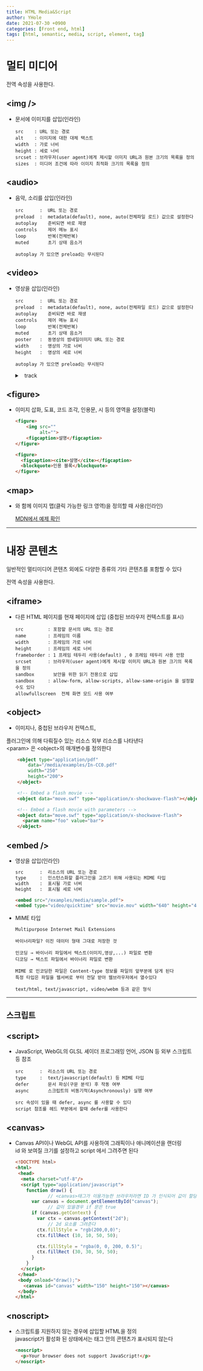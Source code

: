 ```yaml
---
title: HTML Media&Script
author: YHole
date: 2021-07-30 +0900
categories: [Front end, html]
tags: [html, semantic, media, script, element, tag]
---
```


# 멀티 미디어

전역 속성을 사용한다.

## &lt;img /&gt;

- 문서에 이미지를 삽입(인라인)

    ```
    src    : URL 또는 경로
    alt    : 이미지에 대한 대체 택스트
    width  : 가로 너비
    height : 세로 너비
    srcset : 브라우저(user agent)에게 제시할 이미지 URL과 원본 크기의 목록을 정의
    sizes  : 미디어 조건에 따라 이미지 최적화 크기의 목록을 정의
    ```

## &lt;audio&gt;

- 음악, 소리를 삽입(인라인)

    ```
    src      :  URL 또는 경로
    preload  :  metadata(default), none, auto(전체파일 로드) 값으로 설정한다
    autoplay    준비되면 바로 재생
    controls    제어 메뉴 표시
    loop        반복(전체반복)
    muted       초기 상태 음소거

    autoplay 가 있으면 preload는 무시된다
    ```

## &lt;video&gt;

- 영상을 삽입(인라인)

    ```
    src      :  URL 또는 경로
    preload  :  metadata(default), none, auto(전체파일 로드) 값으로 설정한다
    autoplay    준비되면 바로 재생
    controls    제어 메뉴 표시
    loop        반복(전체반복)
    muted       초기 상태 음소거
    poster   :  동영상의 썸네일이미지 URL 또는 경로
    width    :  영상의 가로 너비
    height   :  영상의 세로 너비

    autoplay 가 있으면 preload는 무시된다
    ```
    <details style='margin-bottom:8px;'>
    <summary>
    track
    </summary>
    <ul style='list-style:none;padding-left:28px;'>
    <pre>kind     :  값으로 subtitles, captions, descriptions, chapters, metadata 가 있다
src      :  kind에 따른 소스의 URL 또는 경로
srclang  :  텍스트 트랙의 언어태그 subtitles의 경우 필수 작성
label    :  브라우저에서 사용 가능한 트랙의 이름 목록을 생성
    <code>
    &lt;video controls poster="/images/sample.gif"&gt;
       &lt;source src="sample.mp4" type="video/mp4"&gt;
       &lt;source src="sample.ogv" type="video/ogv"&gt;
       &lt;track kind="captions" src="sampleCaptions.vtt" srclang="en"&gt;
       &lt;track kind="descriptions"
         src="sampleDescriptions.vtt" srclang="en"&gt;
       &lt;track kind="chapters" src="sampleChapters.vtt" srclang="en"&gt;
       &lt;track kind="subtitles" src="sampleSubtitles_de.vtt" srclang="de"&gt;
       &lt;track kind="subtitles" src="sampleSubtitles_en.vtt" srclang="en"&gt;
       &lt;track kind="subtitles" src="sampleSubtitles_ja.vtt" srclang="ja"&gt;
       &lt;track kind="subtitles" src="sampleSubtitles_oz.vtt" srclang="oz"&gt;
       &lt;track kind="metadata" src="keyStage1.vtt" srclang="en"
         label="Key Stage 1"&gt;
       &lt;track kind="metadata" src="keyStage2.vtt" srclang="en"
         label="Key Stage 2"&gt;
       &lt;track kind="metadata" src="keyStage3.vtt" srclang="en"
         label="Key Stage 3"&gt;
       &lt;!-- Fallback --&gt;
       ...
    &lt;/video&gt;
    </code></pre></ul></details>



## &lt;figure&gt;

- 이미지 삽화, 도표, 코드 조각, 인용문, 시 등의 영역을 설정(블럭)

    ```html
    <figure>
        <img src=""
             alt="">
        <figcaption>설명</figcaption>
    </figure>

    <figure>
      <figcaption><cite>설명</cite></figcaption>
      <blockquote>인용 블록</blockquote>
    </figure>
    ```

## &lt;map&gt;

- <area> 와 함께 이미지 맵(클릭 가능한 링크 영역)을 정의할 때 사용(인라인)

    [MDN에서 예제 확인](https://developer.mozilla.org/ko/docs/Web/HTML/Element/map)

-----------
# 내장 콘텐츠

일반적인 멀티미디어 콘텐츠 외에도 다양한 종류의 기타 콘텐츠를 포함할 수 있다  

전역 속성을 사용한다.

## &lt;iframe&gt;

- 다른 HTML 페이지를 현재 페이지에 삽입 (중첩된 브라우저 컨텍스트를 표시)

    ```
    src         : 포함할 문서의 URL 또는 경로
    name        : 프레임의 이름
    width       : 프레임의 가로 너비
    height      : 프레임의 세로 너비
    frameborder : 1 프레임 테두리 사용(default) , 0 프레임 테두리 사용 안함
    srcset      : 브라우저(user agent)에게 제시할 이미지 URL과 원본 크기의 목록을 정의
    sandbox       보안을 위한 읽기 전용으로 삽입
    sandbox     : allow-form, allow-scripts, allow-same-origin 을 설정할 수도 있다
    allowfullscreen  전체 화면 모드 사용 여부
    ```

## &lt;object&gt;

- 이미지나, 중첩된 브라우저 컨텍스트,  

플러그인에 의해 다뤄질수 있는 리소스 외부 리소스를 나타낸다  
&lt;param&gt; 은 &lt;object&gt;의 매개변수를 정의한다  

```html
    <object type="application/pdf"
        data="/media/examples/In-CC0.pdf"
        width="250"
        height="200">
    </object>

    <!-- Embed a flash movie -->
    <object data="move.swf" type="application/x-shockwave-flash"></object>

    <!-- Embed a flash movie with parameters -->
    <object data="move.swf" type="application/x-shockwave-flash">
      <param name="foo" value="bar">
    </object>
```

## &lt;embed /&gt; 

- 영상을 삽입(인라인)

    ```html
    src      :  리소스의 URL 또는 경로
    type     :  인스턴스화할 플러그인을 고르기 위해 사용되는 MIME 타입
    width    :  표시될 가로 너비
    height   :  표시될 세로 너비

    <embed src="/examples/media/sample.pdf">
    <embed type="video/quicktime" src="movie.mov" width="640" height="480">
    ```

- MIME 타입

    ```
    Multipurpose Internet Mail Extensions

    바이너리파일? 이진 데이터 형태 그대로 저장한 것

    인코딩 → 바이너리 파일에서 텍스트(이미지,영상,...) 파일로 변환
    디코딩 → 텍스트 파일에서 바이너리 파일로 변환

    MIME 로 인코딩한 파일은 Content-type 정보를 파일의 앞부분에 담게 된다
    특정 타입은 파일을 웹서버로 부터 전달 받아 웹브라우저에서 열수있다

    text/html, text/javascript, video/webm 등과 같은 형식
    ```

---

## 스크립트

## &lt;script&gt;

- JavaScript, WebGL의 GLSL 셰이더 프로그래밍 언어, JSON 등 외부 스크립트 등 참조

    ```
    src      :  리소스의 URL 또는 경로
    type     :  text/javascript(default) 등 MIME 타입
    defer       문서 파싱(구문 분석) 후 작동 여부
    async       스크립트의 비동기적(Asynchronously) 실행 여부

    src 속성이 있을 때 defer, async 를 사용할 수 있다
    script 참조를 헤드 부분에서 할때 defer를 사용한다
    ```

## &lt;canvas&gt;

- Canvas API이나 WebGL API를 사용하여 그래픽이나 애니메이션을 랜더링  
id 와 보여질 크기를 설정하고 script 에서 그려주면 된다

    ```html
    <!DOCTYPE html>
    <html>
     <head>
      <meta charset="utf-8"/>
      <script type="application/javascript">
        function draw() {
    			// <canvas>태그가 이용가능한 브라우저라면 ID 가 인식되어 값이 할당됨
          var canvas = document.getElementById("canvas");
    			// 값이 있을경우 if 문은 true
          if (canvas.getContext) {
            var ctx = canvas.getContext("2d");
    			// 2d 요소를 그려준다
            ctx.fillStyle = "rgb(200,0,0)";
            ctx.fillRect (10, 10, 50, 50);

            ctx.fillStyle = "rgba(0, 0, 200, 0.5)";
            ctx.fillRect (30, 30, 50, 50);
          }
        }
      </script>
     </head>
     <body onload="draw();">
       <canvas id="canvas" width="150" height="150"></canvas>
     </body>
    </html>
    ```

## &lt;noscript&gt;

- 스크립트를 지원하지 않는 경우에 삽입할 HTML을 정의  
javascript가 활성화 된 상태에서는 태그 안의 콘텐츠가 표시되지 않는다

    ```html
    <noscript>
      <p>Your browser does not support JavaScript!</p>
    </noscript>
    ```
